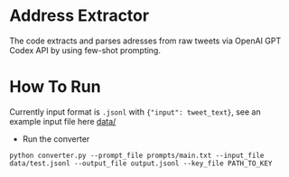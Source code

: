 # Address Extractor

The code extracts and parses adresses from raw tweets via OpenAI GPT Codex API by using few-shot prompting.

# How To Run

Currently input format is `.jsonl` with `{"input": tweet_text}`, see an example input file here [data/](./data/)

- Run the converter
```
python converter.py --prompt_file prompts/main.txt --input_file data/test.jsonl --output_file output.jsonl --key_file PATH_TO_KEY
```